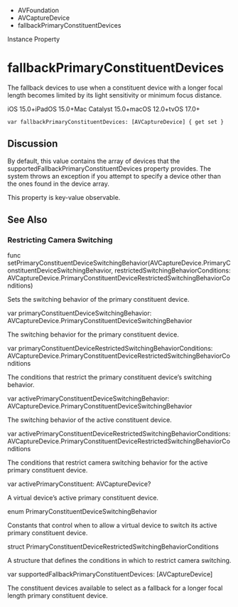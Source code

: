 

- AVFoundation
- AVCaptureDevice
-  fallbackPrimaryConstituentDevices 

Instance Property

# fallbackPrimaryConstituentDevices

The fallback devices to use when a constituent device with a longer focal length becomes limited by its light sensitivity or minimum focus distance.

iOS 15.0+iPadOS 15.0+Mac Catalyst 15.0+macOS 12.0+tvOS 17.0+

``` source
var fallbackPrimaryConstituentDevices: [AVCaptureDevice] { get set }
```

## Discussion

By default, this value contains the array of devices that the supportedFallbackPrimaryConstituentDevices property provides. The system throws an exception if you attempt to specify a device other than the ones found in the device array.

This property is key-value observable.

## See Also

### Restricting Camera Switching

func setPrimaryConstituentDeviceSwitchingBehavior(AVCaptureDevice.PrimaryConstituentDeviceSwitchingBehavior, restrictedSwitchingBehaviorConditions: AVCaptureDevice.PrimaryConstituentDeviceRestrictedSwitchingBehaviorConditions)

Sets the switching behavior of the primary constituent device.

var primaryConstituentDeviceSwitchingBehavior: AVCaptureDevice.PrimaryConstituentDeviceSwitchingBehavior

The switching behavior for the primary constituent device.

var primaryConstituentDeviceRestrictedSwitchingBehaviorConditions: AVCaptureDevice.PrimaryConstituentDeviceRestrictedSwitchingBehaviorConditions

The conditions that restrict the primary constituent device’s switching behavior.

var activePrimaryConstituentDeviceSwitchingBehavior: AVCaptureDevice.PrimaryConstituentDeviceSwitchingBehavior

The switching behavior of the active constituent device.

var activePrimaryConstituentDeviceRestrictedSwitchingBehaviorConditions: AVCaptureDevice.PrimaryConstituentDeviceRestrictedSwitchingBehaviorConditions

The conditions that restrict camera switching behavior for the active primary constituent device.

var activePrimaryConstituent: AVCaptureDevice?

A virtual device’s active primary constituent device.

enum PrimaryConstituentDeviceSwitchingBehavior

Constants that control when to allow a virtual device to switch its active primary constituent device.

struct PrimaryConstituentDeviceRestrictedSwitchingBehaviorConditions

A structure that defines the conditions in which to restrict camera switching.

var supportedFallbackPrimaryConstituentDevices: [AVCaptureDevice]

The constituent devices available to select as a fallback for a longer focal length primary constituent device.

